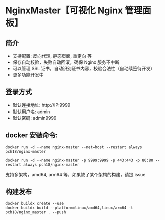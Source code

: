 # NginxMaster【可视化 Nginx 管理面板】

## 简介
- 支持配置: 反向代理, 静态页面, 重定向 等
- 保存自动校验，失败自动回滚，确保 Nginx 服务不中断
- 可以管理 SSL 证书，自动识别证书内容，校验合法性（自动续签待开发）
- 更多功能开发中

## 登录方式

- 默认连接地址: http://IP:9999
- 默认用户名: admin
- 默认密码: admin9999


## docker 安装命令:
```
docker run -d --name nginx-master --net=host --restart always pch18/nginx-master
```
```
docker run -d --name nginx-master -p 9999:9999 -p 443:443 -p 80:80 --restart always pch18/nginx-master
```
支持多架构，amd64, arm64 等，如果缺了某个架构的构建，请提 issue


## 构建发布
```
docker buildx create --use
docker buildx build --platform=linux/amd64,linux/arm64 -t pch18/nginx_master . --push
```
